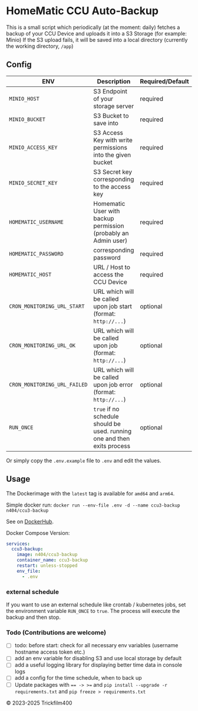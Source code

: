 # HomeMatic CCU Auto-Backup

This is a small script which periodically (at the moment: daily) fetches a backup of your CCU Device and uploads it into a S3 Storage (for example: Minio)
If the S3 upload fails, it will be saved into a local directory (currently the working directory, `/app`)


## Config

| ENV                          | Description                                                              | Required/Default |
|------------------------------|--------------------------------------------------------------------------|------------------|
| `MINIO_HOST`                 | S3 Endpoint of your storage server                                       | required         |
| `MINIO_BUCKET`               | S3 Bucket to save into                                                   | required         |
| `MINIO_ACCESS_KEY`           | S3 Access Key with write permissions into the given bucket               | required         |
| `MINIO_SECRET_KEY`           | S3 Secret key corresponding to the access key                            | required         |
| `HOMEMATIC_USERNAME`         | Homematic User with backup permission (probably an Admin user)           | required         |
| `HOMEMATIC_PASSWORD`         | corresponding password                                                   | required         |
| `HOMEMATIC_HOST`             | URL / Host to access the CCU Device                                      | required         |
| `CRON_MONITORING_URL_START`  | URL which will be called upon job start (format: `http://...`)           | optional         |
| `CRON_MONITORING_URL_OK`     | URL which will be called upon job (format: `http://...`)                 | optional         |
| `CRON_MONITORING_URL_FAILED` | URL which will be called upon job error (format: `http://...`)           | optional         |
| `RUN_ONCE`                   | `true` if no schedule should be used. running one and then exits process | optional         |


Or simply copy the `.env.example` file to `.env` and edit the values.

## Usage

The Dockerimage with the `latest` tag is available for `amd64` and `arm64`.

Simple docker run: `docker run --env-file .env -d --name ccu3-backup n404/ccu3-backup`

See on [DockerHub](https://hub.docker.com/r/n404/ccu3-backup).

Docker Compose Version:
```yaml
services:
  ccu3-backup:
    image: n404/ccu3-backup
    container_name: ccu3-backup
    restart: unless-stopped
    env_file:
      - .env
```

### external schedule

If you want to use an external schedule like crontab / kubernetes jobs, set the environment variable `RUN_ONCE` to `true`.
The process will execute the backup and then stop.

### Todo (Contributions are welcome)
- [ ] todo: before start: check for all necessary env variables (username hostname access token etc.)
- [ ] add an env variable for disabling S3 and use local storage by default
- [ ] add a useful logging library for displaying better time data in console logs
- [ ] add a config for the time schedule, when to back up
- [ ] Update packages with `== -> >=` and `pip install --upgrade -r requirements.txt` and `pip freeze > requirements.txt`

&copy; 2023-2025 Trickfilm400